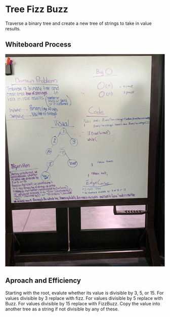 # Tree Fizz Buzz

Traverse a binary tree and create a new tree of strings to take in value results.

## Whiteboard Process

![tree-fizz-buzz](./treefizz.jpg)

## Aproach and Efficiency

Starting with the root, evalute whether its value is divisible by 3, 5, or 15. For values divisible by 3 replace with fizz. For values divisible by 5 replace with Buzz. For values divisible by 15 replace with FizzBuzz. Copy the value into another tree as a string if not divisible by any of these.
